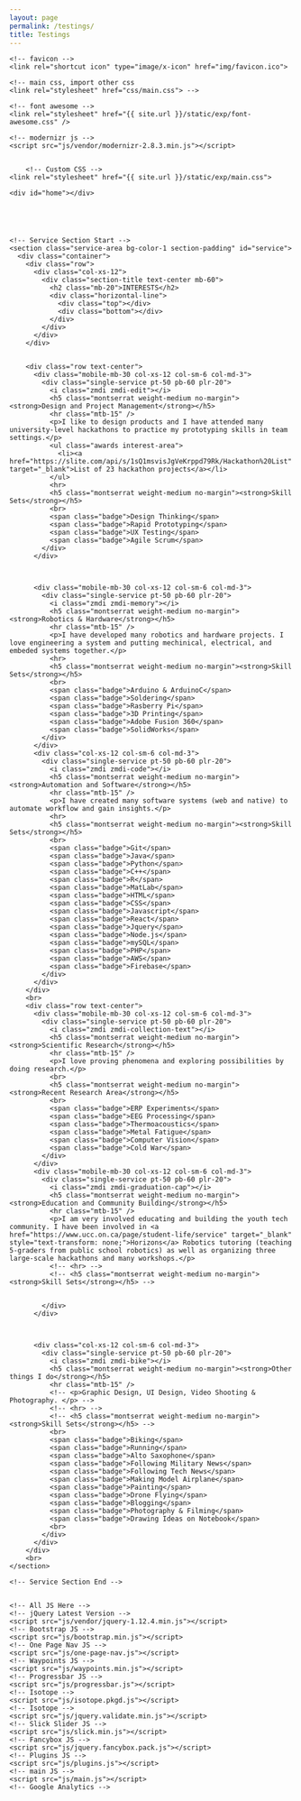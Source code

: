 ```yaml
---
layout: page
permalink: /testings/
title: Testings
---
```



<html class="no-js" lang="en">

  <head>
    <meta charset="utf-8">
    <meta http-equiv="X-UA-Compatible" content="IE=edge">
    <meta name="viewport" content="width=device-width, initial-scale=1">
    <meta name="description" content="Simon Zirui Guo 郭子睿 | Maker, Hacker, Innovator">
    <meta name="keywords" content="Hacker, Innovation, Innovator, Simon Guo, Entrepreneur, Portfolio, Internship">
    <meta name="author" content="Simon Zirui Guo">

    

    <!-- favicon -->
    <link rel="shortcut icon" type="image/x-icon" href="img/favicon.ico">

    <!-- main css, import other css 
    <link rel="stylesheet" href="css/main.css"> -->

    <!-- font awesome -->
    <link rel="stylesheet" href="{{ site.url }}/static/exp/font-awesome.css" />

    <!-- modernizr js -->
    <script src="js/vendor/modernizr-2.8.3.min.js"></script>

	
	    <!-- Custom CSS -->
    <link rel="stylesheet" href="{{ site.url }}/static/exp/main.css">

	
<style>

div.bg-color-1 {
	background: #f5f5f5 none repeat scroll 0 0;
}	


.container{margin-right:auto;margin-left:auto;padding-left:15px;padding-right:15px}@media (min-width:768px){.container{width:750px}}@media (min-width:992px){.container{width:970px}}@media (min-width:1200px){.container{width:1170px}}.container-fluid{margin-right:auto;margin-left:auto;padding-left:15px;padding-right:15px}.row{margin-left:-15px;margin-right:-15px}
.container>.navbar-header,.container-fluid>.navbar-header,.container>.navbar-collapse,.container-fluid>.navbar-collapse{margin-right:-15px;margin-left:-15px}@media (min-width:768px){.container>.navbar-header,.container-fluid>.navbar-header,.container>.navbar-collapse,.container-fluid>.navbar-collapse{margin-right:0;margin-left:0}}
.container{max-width:100%}@media screen and (min-width:768px){.jumbotron{padding-top:48px;padding-bottom:48px}.container

.container .row,
.container-fluid .row {
    margin-bottom: 0;
}
.container .row {
    margin-right: -15px;
    margin-left: -15px;
}
.row .col {
    padding-right: 15px;
    padding-left: 15px;
}



.col-sm-1, .col-md-1, .col-lg-1, .col-xs-2, .col-sm-2, .col-md-2, .col-lg-2, .col-xs-3, .col-sm-3, .col-md-3, .col-lg-3, .col-xs-4, .col-sm-4, .col-md-4, .col-lg-4, .col-xs-5, .col-sm-5, .col-md-5, .col-lg-5, .col-xs-6, .col-sm-6, .col-md-6, .col-lg-6, .col-xs-7, .col-sm-7, .col-md-7, .col-lg-7, .col-xs-8, .col-sm-8, .col-md-8, .col-lg-8, .col-xs-9, .col-sm-9, .col-md-9, .col-lg-9, .col-xs-10, .col-sm-10, .col-md-10, .col-lg-10, .col-xs-11, .col-sm-11, .col-md-11, .col-lg-11, .col-xs-12, .col-sm-12, .col-md-12, .col-lg-12{position:relative;min-height:1px;padding-left:15px;padding-right:15px}



.col-xs-12{float:left}


.col-xs-12{width:33%}

 
.col-sm-1, .col-sm-2, .col-sm-3, .col-sm-4, .col-sm-5, .col-sm-6, .col-sm-7, .col-sm-8, .col-sm-9, .col-sm-10, .col-sm-11, .col-sm-12{float:left}


.col-md-1, .col-md-2, .col-md-3, .col-md-4, .col-md-5, .col-md-6, .col-md-7, .col-md-8, .col-md-9, .col-md-10, .col-md-11, .col-md-12{float:left}




col-md-3{width:25%}

col-sm-6{width:50%}


.section-title h2 {
  color: #494949;
}
.contact-area .section-title p {
    color: #777777;
}

.dark-version .contact-area .section-title p {
	color: #9b9b9b;
}

.col-text-center{
	float: none !important;
	margin-left: auto !important;
	margin-right: auto !important;
}

text-center{text-align:center}


.mb-60 {
    margin-bottom: 60px;
}

.mb-60 {
		margin-bottom: 30px;
}

.mb-20 {
    margin-bottom: 20px;
}

.service-area .mobile-mb-30{
	margin-bottom: 30px;
}

.service-area .mobile-mb-30:nth-child(3){
	margin-bottom: 0px;
}

.mobile-mb-30{
	margin-bottom: 30px;
}



/* service section
---------------------*/

.single-service {
    box-shadow: 0 1px 5px rgba(5, 5, 6, 0.15);
    -webkit-box-shadow: 0 1px 5px rgba(5, 5, 6, 0.15);
	-webkit-transition: all 0.3s ease 0s;
	transition: all 0.3s ease 0s;
}
.single-service:hover {
	box-shadow: 0 4px 15px rgba(5, 5, 6, 0.1);
	-webkit-box-shadow: 0 3px 20px rgba(5, 5, 6, 0.10);
}
.single-service i {
    border: 1px solid #8a8a8a;
    border-radius: 50%;
    color: #8a8a8a;
    font-size: 19px;
    height: 36px;
    line-height: 36px;
    margin-bottom: 20px;
    width: 36px;
	-webkit-transition: all 0.5s ease 0s;
	transition: all 0.5s ease 0s;
}
.single-service:hover i {
	background: #393939 none repeat scroll 0 0;
	border-color: #393939;
	box-shadow: 0 4px 15px rgba(5, 5, 6, 0.3);
	color: #ffffff;
}
.single-service > p {
    color: #979797;
}
.single-service hr {
    border-color: #dbdbdb;
    border-width: 2px;
    width: 50px;
}
.single-service > h5 {
    color: #757575;
    font-size: 14px;
}


.dark-version .single-service i {
  border-color: #8a8a8a;
  color: #8a8a8a;
}
.dark-version .single-service:hover i {
	background: #393939 none repeat scroll 0 0;
	border-color: #393939;
	color: #ffffff;
}
.dark-version .single-service > h5 {
	color: #9b9b9b;
}
.dark-version .single-service > p {
	color: #979797;
}

.dark-version .single-service {
	background: #252525 none repeat scroll 0 0;
}

.single-service a{
	color: #9b9b9b;
}

.pt-50 {
    padding-top: 50px;
}

@media screen and (max-width: 768px) {
	.pt-50 {
		padding-top: 30px;
	}

.pb-60 {
    padding-bottom: 60px;
}

.plr-20{
	padding-left:10px;
	padding-right:10px;
}


	.plr-20{
		padding-left:5px;
		padding-right:5px;
	}

.plr-20 {
  padding-left: 20px;
  padding-right: 20px;
}



.zmdi{display:inline-block;font:normal normal normal 14px/1 'Material-Design-Iconic-Font';font-size:inherit;text-rendering:auto;-webkit-font-smoothing:antialiased;-moz-osx-font-smoothing:grayscale}


.zmdi-edit:before{content:'\f158'}
.zmdi-edit:before{content:'\f158'}

.weight-medium {
    font-weight: 500;
}


.no-margin {
    margin: 0;
}

.mtb-15 {
    margin: 15px auto;
}

.mtb-15 {
		margin: 10px auto;
}

.awards i{
	padding-right: 10px;
}
.awards li{
	list-style-type: disc;
	color: #767676;
	margin-left: 22.5px;
}

.awards a{
	color: #767676;
	text-transform: none;
}

.interest-area li{
	text-align: left;
}


@font-face {
    font-family: 'montserratlight';
    src: url('../fonts/montserrat-light-webfont.eot');
    src: url('../fonts/montserrat-light-webfont.eot?#iefix') format('embedded-opentype'),
         url('../fonts/montserrat-light-webfont.woff2') format('woff2'),
         url('../fonts/montserrat-light-webfont.woff') format('woff'),
         url('../fonts/montserrat-light-webfont.svg#montserratlight') format('svg');
    font-weight: normal;
    font-style: normal;

}

@font-face {
    font-family: 'montserratsemibold';
    src: url('../fonts/montserrat-semibold-webfont.eot');
    src: url('../fonts/montserrat-semibold-webfont.eot?#iefix') format('embedded-opentype'),
         url('../fonts/montserrat-semibold-webfont.woff2') format('woff2'),
         url('../fonts/montserrat-semibold-webfont.woff') format('woff'),
         url('../fonts/montserrat-semibold-webfont.svg#montserratsemibold') format('svg');
    font-weight: normal;
    font-style: normal;

}

.btn-default .badge{color:#fff;background-color:#333}

.badge{display:inline-block;min-width:10px;padding:3px 7px;font-size:12px;font-weight:bold;color:#fff;line-height:1;vertical-align:middle;white-space:nowrap;text-align:center;background-color:#777;border-radius:10px}

zmdi-tap-and-play:before{content:'\f3e6'}  

}



</style>

  </head>

  <body>



    <div id="home"></div>





    <!-- Service Section Start -->
    <section class="service-area bg-color-1 section-padding" id="service">
      <div class="container">
        <div class="row">
          <div class="col-xs-12">
            <div class="section-title text-center mb-60">
              <h2 class="mb-20">INTERESTS</h2>
              <div class="horizontal-line">
                <div class="top"></div>
                <div class="bottom"></div>
              </div>
            </div>
          </div>
        </div>
		
		
        <div class="row text-center">
          <div class="mobile-mb-30 col-xs-12 col-sm-6 col-md-3">
            <div class="single-service pt-50 pb-60 plr-20">
              <i class="zmdi zmdi-edit"></i>
              <h5 class="montserrat weight-medium no-margin"><strong>Design and Project Management</strong></h5>
              <hr class="mtb-15" />
              <p>I like to design products and I have attended many university-level hackathons to practice my prototyping skills in team settings.</p>
              <ul class="awards interest-area">
                <li><a href="https://slite.com/api/s/1sQ1msvisJgVeKrppd79Rk/Hackathon%20List" target="_blank">List of 23 hackathon projects</a></li>
              </ul>
              <hr>
              <h5 class="montserrat weight-medium no-margin"><strong>Skill Sets</strong></h5>
              <br>
              <span class="badge">Design Thinking</span>
              <span class="badge">Rapid Prototyping</span>
              <span class="badge">UX Testing</span>
              <span class="badge">Agile Scrum</span>
            </div>
          </div>

		  
		  
          <div class="mobile-mb-30 col-xs-12 col-sm-6 col-md-3">
            <div class="single-service pt-50 pb-60 plr-20">
              <i class="zmdi zmdi-memory"></i>
              <h5 class="montserrat weight-medium no-margin"><strong>Robotics & Hardware</strong></h5>
              <hr class="mtb-15" />
              <p>I have developed many robotics and hardware projects. I love engineering a system and putting mechinical, electrical, and embeded systems together.</p>
              <hr>
              <h5 class="montserrat weight-medium no-margin"><strong>Skill Sets</strong></h5>
              <br>
              <span class="badge">Arduino & ArduinoC</span>
              <span class="badge">Soldering</span>
              <span class="badge">Rasberry Pi</span>
              <span class="badge">3D Printing</span>
              <span class="badge">Adobe Fusion 360</span>
              <span class="badge">SolidWorks</span>
            </div>
          </div>
          <div class="col-xs-12 col-sm-6 col-md-3">
            <div class="single-service pt-50 pb-60 plr-20">
              <i class="zmdi zmdi-code"></i>
              <h5 class="montserrat weight-medium no-margin"><strong>Automation and Software</strong></h5>
              <hr class="mtb-15" />
              <p>I have created many software systems (web and native) to automate workflow and gain insights.</p>
              <hr>
              <h5 class="montserrat weight-medium no-margin"><strong>Skill Sets</strong></h5>
              <br>
              <span class="badge">Git</span>
              <span class="badge">Java</span>
              <span class="badge">Python</span>
              <span class="badge">C++</span>
              <span class="badge">R</span>
              <span class="badge">MatLab</span>
              <span class="badge">HTML</span>
              <span class="badge">CSS</span>
              <span class="badge">Javascript</span>
              <span class="badge">React</span>
              <span class="badge">Jquery</span>
              <span class="badge">Node.js</span>
              <span class="badge">mySQL</span>
              <span class="badge">PHP</span>
              <span class="badge">AWS</span>
              <span class="badge">Firebase</span>
            </div>
          </div>
        </div>
        <br>
        <div class="row text-center">
          <div class="mobile-mb-30 col-xs-12 col-sm-6 col-md-3">
            <div class="single-service pt-50 pb-60 plr-20">
              <i class="zmdi zmdi-collection-text"></i>
              <h5 class="montserrat weight-medium no-margin"><strong>Scientific Research</strong></h5>
              <hr class="mtb-15" />
              <p>I love proving phenomena and exploring possibilities by doing research.</p>
              <br>
              <h5 class="montserrat weight-medium no-margin"><strong>Recent Research Area</strong></h5>
              <br>
              <span class="badge">ERP Experiments</span>
              <span class="badge">EEG Processing</span>
              <span class="badge">Thermoacoustics</span>
              <span class="badge">Metal Fatigue</span>
              <span class="badge">Computer Vision</span>
              <span class="badge">Cold War</span>
            </div>
          </div>
          <div class="mobile-mb-30 col-xs-12 col-sm-6 col-md-3">
            <div class="single-service pt-50 pb-60 plr-20">
              <i class="zmdi zmdi-graduation-cap"></i>
              <h5 class="montserrat weight-medium no-margin"><strong>Education and Community Building</strong></h5>
              <hr class="mtb-15" />
              <p>I am very involved educating and building the youth tech community. I have been involved in <a href="https://www.ucc.on.ca/page/student-life/service" target="_blank" style="text-transform: none;">Horizons</a> Robotics tutoring (teaching 5-graders from public school robotics) as well as organizing three large-scale hackathons and many workshops.</p>
              <!-- <hr> -->
              <!-- <h5 class="montserrat weight-medium no-margin"><strong>Skill Sets</strong></h5> -->


            </div>
          </div>



          <div class="col-xs-12 col-sm-6 col-md-3">
            <div class="single-service pt-50 pb-60 plr-20">
              <i class="zmdi zmdi-bike"></i>
              <h5 class="montserrat weight-medium no-margin"><strong>Other things I do</strong></h5>
              <hr class="mtb-15" />
              <!-- <p>Graphic Design, UI Design, Video Shooting & Photography. </p> -->
              <!-- <hr> -->
              <!-- <h5 class="montserrat weight-medium no-margin"><strong>Skill Sets</strong></h5> -->
              <br>
              <span class="badge">Biking</span>
              <span class="badge">Running</span>
              <span class="badge">Alto Saxophone</span>
              <span class="badge">Following Military News</span>
              <span class="badge">Following Tech News</span>
              <span class="badge">Making Model Airplane</span>
              <span class="badge">Painting</span>
              <span class="badge">Drone Flying</span>
              <span class="badge">Blogging</span>
              <span class="badge">Photography & Filming</span>
              <span class="badge">Drawing Ideas on Notebook</span>
              <br>
            </div>
          </div>
        </div>
        <br>
    </section>

    <!-- Service Section End -->
    

    <!-- All JS Here -->
    <!-- jQuery Latest Version -->
    <script src="js/vendor/jquery-1.12.4.min.js"></script>
    <!-- Bootstrap JS -->
    <script src="js/bootstrap.min.js"></script>
    <!-- One Page Nav JS -->
    <script src="js/one-page-nav.js"></script>
    <!-- Waypoints JS -->
    <script src="js/waypoints.min.js"></script>
    <!-- Progressbar JS -->
    <script src="js/progressbar.js"></script>
    <!-- Isotope -->
    <script src="js/isotope.pkgd.js"></script>
    <!-- Isotope -->
    <script src="js/jquery.validate.min.js"></script>
    <!-- Slick Slider JS -->
    <script src="js/slick.min.js"></script>
    <!-- Fancybox JS -->
    <script src="js/jquery.fancybox.pack.js"></script>
    <!-- Plugins JS -->
    <script src="js/plugins.js"></script>
    <!-- main JS -->
    <script src="js/main.js"></script>
    <!-- Google Analytics -->

  </body>

</html>


